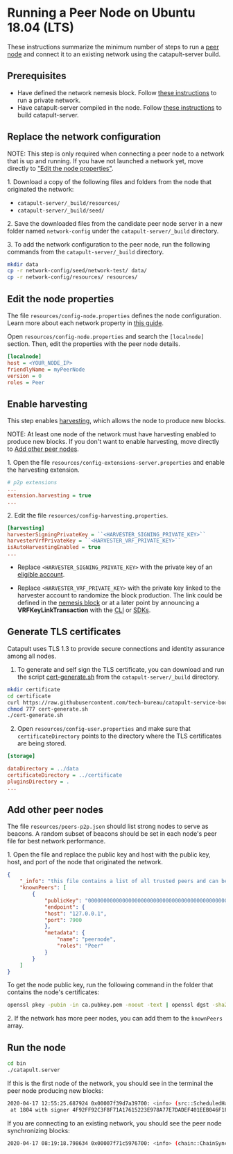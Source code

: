 # Running a Peer Node on Ubuntu 18.04 (LTS)

These instructions summarize the minimum number of steps to run a [peer node](https://nemtech.github.io/concepts/node.html#id1) and connect it to an existing network using the catapult-server build.

## Prerequisites

* Have defined the network nemesis block. Follow [these instructions](RUNNETWOWORKLIN.md) to run a private network.
* Have catapult-server compiled in the node. Follow [these instructions](BUILDING.md) to build catapult-server.

## Replace the network configuration

NOTE: This step is only required when connecting a peer node to a network that is up and running.
If you have not launched a network yet, move directly to ["Edit the node properties"](#edit-node-properties).

1\. Download a copy of the following files and folders from the node that originated the network:

* ``catapult-server/_build/resources/``
* ``catapult-server/_build/seed/``

2\. Save the downloaded files from the candidate peer node server in a new folder named ``network-config`` under the ``catapult-server/_build`` directory.

3\. To add the network configuration to the peer node, run the following commands from the ``catapult-server/_build`` directory.

```sh
mkdir data
cp -r network-config/seed/network-test/ data/
cp -r network-config/resources/ resources/
```

## Edit the node properties

The file ``resources/config-node.properties`` defines the node configuration. 
Learn more about each network property in [this guide](https://nemtech.github.io/guides/network/configuring-node-properties.html#properties).

Open ``resources/config-node.properties`` and search the ``[localnode]`` section.
Then, edit the properties with the peer node details.

``` ini
[localnode]
host = <YOUR_NODE_IP>
friendlyName = myPeerNode
version = 0
roles = Peer
```

## Enable harvesting

This step enables [harvesting](https://nemtech.github.io/concepts/harvesting.html), which allows the node to produce new blocks.

NOTE: At least one node of the network must have harvesting enabled to produce new blocks. If you don't want to enable harvesting, move directly to [Add other peer nodes](#add-other-peer-nodes).
 
1\. Open the file ``resources/config-extensions-server.properties`` and enable the harvesting extension.

```ini
# p2p extensions
...
extension.harvesting = true
...
```

2\. Edit the file ``resources/config-harvesting.properties``.

```ini
[harvesting]
harvesterSigningPrivateKey = ``<HARVESTER_SIGNING_PRIVATE_KEY>``
harvesterVrfPrivateKey = ``<HARVESTER_VRF_PRIVATE_KEY>`` 
isAutoHarvestingEnabled = true
...
```

* Replace ``<HARVESTER_SIGNING_PRIVATE_KEY>`` with the private key of an [eligible account](https://nemtech.github.io/concepts/harvesting.html#eligibility-criteria).

* Replace ``<HARVESTER_VRF_PRIVATE_KEY>`` with the private key linked to the harvester account to randomize the block production. The link could be defined in the [nemesis block](RUNNETWORKLIN.md#append-the-vrf-keys-to-the-nemesis-block) or at a later point by announcing a **VRFKeyLinkTransaction** with the [CLI](https://github.com/nemtech/symbol-cli/blob/gh-pages/0.20.3.md#vrfkeylink) or [SDKs](https://github.com/nemtech/symbol-sdk-typescript-javascript).

## Generate TLS certificates

Catapult uses TLS 1.3 to provide secure connections and identity assurance among all nodes.

1. To generate and self sign the TLS certificate, you can download and run the script [cert-generate.sh](https://github.com/tech-bureau/catapult-service-bootstrap/blob/master/common/ruby/script/cert-generate.sh) from the ``catapult-server/_build`` directory.

```sh
mkdir certificate
cd certificate
curl https://raw.githubusercontent.com/tech-bureau/catapult-service-bootstrap/master/common/ruby/script/cert-generate.sh --output cert-generate.sh
chmod 777 cert-generate.sh
./cert-generate.sh
```

2. Open ``resources/config-user.properties`` and make sure that ``certificateDirectory`` points to the directory where the TLS certificates are being stored.

```ini
[storage]

dataDirectory = ../data
certificateDirectory = ../certificate
pluginsDirectory = .
...
```

## Add other peer nodes

The file ``resources/peers-p2p.json`` should list strong nodes to serve as beacons.
A random subset of beacons should be set in each node's peer file for best network performance.

1\. Open the file and replace the public key and host with the public key, host, and port of the node that originated the network.

```json
{
    "_info": "this file contains a list of all trusted peers and can be shared",
    "knownPeers": [
        {
            "publicKey": "0000000000000000000000000000000000000000000000000000000000000000",
            "endpoint": {
            "host": "127.0.0.1",
            "port": 7900
            },
            "metadata": {
                "name": "peernode",
                "roles": "Peer"
            }
        }
    ]
}
```

To get the node public key, run the following command in the folder that contains the node's certificates:

```sh
openssl pkey -pubin -in ca.pubkey.pem -noout -text | openssl dgst -sha256 -hex
```

2\. If the network has more peer nodes, you can add them to the ``knownPeers`` array.

## Run the node

```sh
cd bin
./catapult.server
```

If this is the first node of the network, you should see in the terminal the peer node producing new blocks:

```sh
2020-04-17 12:55:25.687924 0x00007f39d7a39700: <info> (src::ScheduledHarvesterTask.cpp@35) successfully harvested block
 at 1804 with signer 4F92FF92C3F8F71A17615223E978A77E7DADEF401EEB046F1F31DF7AC8345DDE
```

If you are connecting to an existing network, you should see the peer node synchronizing blocks:

```sh
2020-04-17 08:19:18.798634 0x00007f71c5976700: <info> (chain::ChainSynchronizer.cpp@206) peer returned 42 blocks (heights 2 - 43)
```
